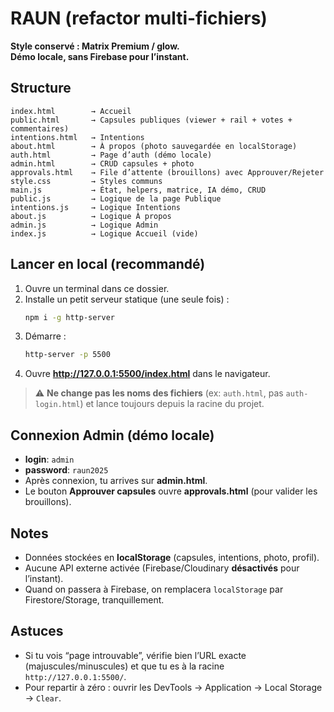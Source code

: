 # RAUN (refactor multi-fichiers)

**Style conservé : Matrix Premium / glow.**  
**Démo locale, sans Firebase pour l’instant.**

## Structure
```
index.html        → Accueil
public.html       → Capsules publiques (viewer + rail + votes + commentaires)
intentions.html   → Intentions
about.html        → À propos (photo sauvegardée en localStorage)
auth.html         → Page d’auth (démo locale)
admin.html        → CRUD capsules + photo
approvals.html    → File d’attente (brouillons) avec Approuver/Rejeter
style.css         → Styles communs
main.js           → État, helpers, matrice, IA démo, CRUD
public.js         → Logique de la page Publique
intentions.js     → Logique Intentions
about.js          → Logique À propos
admin.js          → Logique Admin
index.js          → Logique Accueil (vide)
```

## Lancer en local (recommandé)
1. Ouvre un terminal dans ce dossier.
2. Installe un petit serveur statique (une seule fois) :
   ```bash
   npm i -g http-server
   ```
3. Démarre :
   ```bash
   http-server -p 5500
   ```
4. Ouvre **http://127.0.0.1:5500/index.html** dans le navigateur.

> ⚠️ **Ne change pas les noms des fichiers** (ex: `auth.html`, pas `auth-login.html`) et lance toujours depuis la racine du projet.

## Connexion Admin (démo locale)
- **login**: `admin`
- **password**: `raun2025`
- Après connexion, tu arrives sur **admin.html**.
- Le bouton **Approuver capsules** ouvre **approvals.html** (pour valider les brouillons).

## Notes
- Données stockées en **localStorage** (capsules, intentions, photo, profil).
- Aucune API externe activée (Firebase/Cloudinary **désactivés** pour l’instant).
- Quand on passera à Firebase, on remplacera `localStorage` par Firestore/Storage, tranquillement.

## Astuces
- Si tu vois “page introuvable”, vérifie bien l’URL exacte (majuscules/minuscules) et que tu es à la racine `http://127.0.0.1:5500/`.
- Pour repartir à zéro : ouvrir les DevTools → Application → Local Storage → `Clear`.
